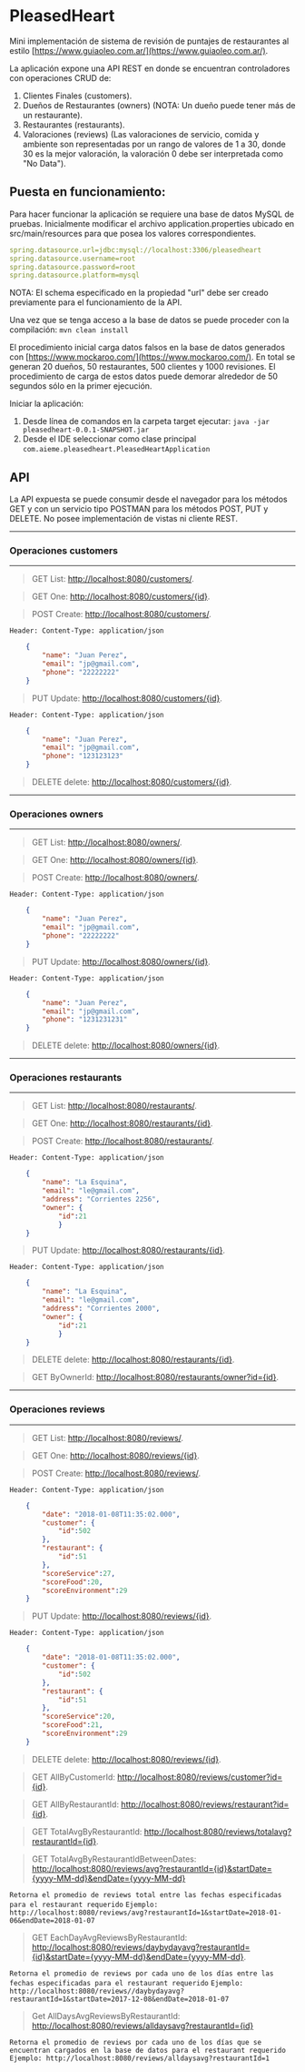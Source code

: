 # PleasedHeart
Mini implementación de sistema de revisión de puntajes de restaurantes al estilo [https://www.guiaoleo.com.ar/](https://www.guiaoleo.com.ar/).

La aplicación expone una API REST en donde se encuentran controladores con operaciones CRUD de:
1. Clientes Finales (customers).
2. Dueños de Restaurantes (owners) (NOTA: Un dueño puede tener más de un restaurante).
3. Restaurantes (restaurants).
4. Valoraciones (reviews) (Las valoraciones de servicio, comida y ambiente son representadas por un rango de valores de 1 a 30, donde 30 es la mejor valoración, la valoración 0 debe ser interpretada como "No Data").

## Puesta en funcionamiento:
Para hacer funcionar la aplicación se requiere una base de datos MySQL de pruebas.
Inicialmente modificar el archivo application.properties ubicado en src/main/resources para que posea los valores correspondientes.

```yml
spring.datasource.url=jdbc:mysql://localhost:3306/pleasedheart
spring.datasource.username=root
spring.datasource.password=root
spring.datasource.platform=mysql
```
    
NOTA: El schema especificado en la propiedad "url" debe ser creado previamente para el funcionamiento de la API.

Una vez que se tenga acceso a la base de datos se puede proceder con la compilación:
`mvn clean install`

El procedimiento inicial carga datos falsos en la base de datos generados con [https://www.mockaroo.com/](https://www.mockaroo.com/).
En total se generan 20 dueños, 50 restaurantes, 500 clientes y 1000 revisiones. El procedimiento de carga de estos datos puede demorar alrededor de 50 segundos sólo en la primer ejecución.

Iniciar la aplicación:
1. Desde línea de comandos en la carpeta target ejecutar: `java -jar pleasedheart-0.0.1-SNAPSHOT.jar`
2. Desde el IDE seleccionar como clase principal `com.aieme.pleasedheart.PleasedHeartApplication`

## API
La API expuesta se puede consumir desde el navegador para los métodos GET y con un servicio tipo POSTMAN para los métodos POST, PUT y DELETE.
No posee implementación de vistas ni cliente REST.

---
### Operaciones customers
---
> GET List: [http://localhost:8080/customers/](http://localhost:8080/customers/).

> GET One: [http://localhost:8080/customers/{id}](http://localhost:8080/customers/1).

> POST Create: [http://localhost:8080/customers/](http://localhost:8080/customers/).

`Header: Content-Type: application/json`

```json
    {
	    "name": "Juan Perez",
	    "email": "jp@gmail.com",
	    "phone": "22222222"
    }
```
> PUT Update: [http://localhost:8080/customers/{id}](http://localhost:8080/customers/502).

`Header: Content-Type: application/json`

```json
    {
	    "name": "Juan Perez",
	    "email": "jp@gmail.com",
	    "phone": "123123123"
    }
```
> DELETE delete: [http://localhost:8080/customers/{id}](http://localhost:8080/customers/502).

---
### Operaciones owners
---
> GET List: [http://localhost:8080/owners/](http://localhost:8080/owners/).

> GET One: [http://localhost:8080/owners/{id}](http://localhost:8080/owners/1).

> POST Create: [http://localhost:8080/owners/](http://localhost:8080/owners/).

`Header: Content-Type: application/json`

```json
    {
	    "name": "Juan Perez",
	    "email": "jp@gmail.com",
	    "phone": "22222222"
    }
```
> PUT Update: [http://localhost:8080/owners/{id}](http://localhost:8080/owners/21).

`Header: Content-Type: application/json`

```json
    {
	    "name": "Juan Perez",
	    "email": "jp@gmail.com",
	    "phone": "1231231231"
    }
```
> DELETE delete: [http://localhost:8080/owners/{id}](http://localhost:8080/owners/21).

---
### Operaciones restaurants
---
> GET List: [http://localhost:8080/restaurants/](http://localhost:8080/restaurants/).

> GET One: [http://localhost:8080/restaurants/{id}](http://localhost:8080/restaurants/1).

> POST Create: [http://localhost:8080/restaurants/](http://localhost:8080/restaurants/).

`Header: Content-Type: application/json`

```json
    {
	    "name": "La Esquina",
	    "email": "le@gmail.com",
	    "address": "Corrientes 2256",
	    "owner": {
		    "id":21
	        }
    }
```
> PUT Update: [http://localhost:8080/restaurants/{id}](http://localhost:8080/restaurants/51).

`Header: Content-Type: application/json`

```json
    {
	    "name": "La Esquina",
	    "email": "le@gmail.com",
	    "address": "Corrientes 2000",
	    "owner": {
		    "id":21
	        }
    }
```
> DELETE delete: [http://localhost:8080/restaurants/{id}](http://localhost:8080/restaurants/51).

> GET ByOwnerId: [http://localhost:8080/restaurants/owner?id={id}](http://localhost:8080/restaurants/owner?id=1).

---
### Operaciones reviews
---
> GET List: [http://localhost:8080/reviews/](http://localhost:8080/reviews/).

> GET One: [http://localhost:8080/reviews/{id}](http://localhost:8080/reviews/1).

> POST Create: [http://localhost:8080/reviews/](http://localhost:8080/restaurants/).

`Header: Content-Type: application/json`

```json
    {
	    "date": "2018-01-08T11:35:02.000",
	    "customer": {
		    "id":502
	    },
	    "restaurant": {
		    "id":51
	    },
	    "scoreService":27,
	    "scoreFood":20,
       	"scoreEnvironment":29
    }
```
> PUT Update: [http://localhost:8080/reviews/{id}](http://localhost:8080/restaurants/1001).

`Header: Content-Type: application/json`

```json
    {
	    "date": "2018-01-08T11:35:02.000",
	    "customer": {
		    "id":502
	    },
	    "restaurant": {
		    "id":51
	    },
	    "scoreService":20,
	    "scoreFood":21,
       	"scoreEnvironment":29
    }
```
> DELETE delete: [http://localhost:8080/reviews/{id}](http://localhost:8080/reviews/1001).

> GET AllByCustomerId: [http://localhost:8080/reviews/customer?id={id}](http://localhost:8080/reviews/owner?id=1).

> GET AllByRestaurantId: [http://localhost:8080/reviews/restaurant?id={id}](http://localhost:8080/reviews/restaurant?id=1).

> GET TotalAvgByRestaurantId: [http://localhost:8080/reviews/totalavg?restaurantId={id}](http://localhost:8080/reviews/totalavg?restaurantId=1).

> GET TotalAvgByRestaurantIdBetweenDates: [http://localhost:8080/reviews/avg?restaurantId={id}&startDate={yyyy-MM-dd}&endDate={yyyy-MM-dd}](http://localhost:8080/reviews/avg?restaurantId=1&startDate=2018-01-06&endDate=2018-01-07)

`Retorna el promedio de reviews total entre las fechas especificadas para el restaurant requerido`
`Ejemplo: http://localhost:8080/reviews/avg?restaurantId=1&startDate=2018-01-06&endDate=2018-01-07`

> GET EachDayAvgReviewsByRestaurantId: [http://localhost:8080/reviews/daybydayavg?restaurantId={id}&startDate={yyyy-MM-dd}&endDate={yyyy-MM-dd}](http://localhost:8080/reviews/daybydayavg?restaurantId=1&startDate=2017-12-08&endDate=2018-01-07).

`Retorna el promedio de reviews por cada uno de los días entre las fechas especificadas para el restaurant requerido`
`Ejemplo: http://localhost:8080/reviews//daybydayavg?restaurantId=1&startDate=2017-12-08&endDate=2018-01-07`

> Get AllDaysAvgReviewsByRestaurantId: [http://localhost:8080/reviews/alldaysavg?restaurantId={id}](http://localhost:8080/reviews/alldaysavg?restaurantId=1)

`Retorna el promedio de reviews por cada uno de los días que se encuentran cargados en la base de datos para el restaurant requerido`
`Ejemplo: http://localhost:8080/reviews/alldaysavg?restaurantId=1`



